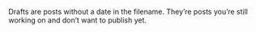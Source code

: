 Drafts are posts without a date in the filename. 
They’re posts you’re still working on and don’t want to publish yet. 

